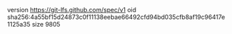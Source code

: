 version https://git-lfs.github.com/spec/v1
oid sha256:4a55bf15d24873c0f11138eebae66492cfd94bd035cfb8af19c96417e1125a35
size 9805
